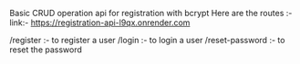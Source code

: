 Basic CRUD operation api for registration with bcrypt
Here are the routes :-
link:- https://registration-api-l9qx.onrender.com

/register :- to register a user
/login :- to login a user
/reset-password :- to reset the password
